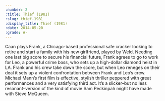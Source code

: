 ```yaml
---
:number: 2
:title: Thief (1981)
:slug: thief-1981
:display_title: Thief (1981)
:date: 2014-05-20
:grade: A-
---
```

Caan plays Frank, a Chicago-based professional safe cracker looking to retire and start a family with his new girlfriend, played by Weld. Needing one last big score to secure his financial future, Frank agrees to go to work for Leo, a powerful crime boss, who sets up a high-dollar diamond heist in LA. Frank and his crew take down the score, but when Leo reneges on their deal it sets up a violent confrontation between Frank and Leo’s crew. Michael Mann’s first film is effective, stylish thriller peppered with great performances and a very satisfying third act. It’s a slicker–but no less resonant–version of the kind of movie Sam Peckinpah might have made with Steve McQueen.